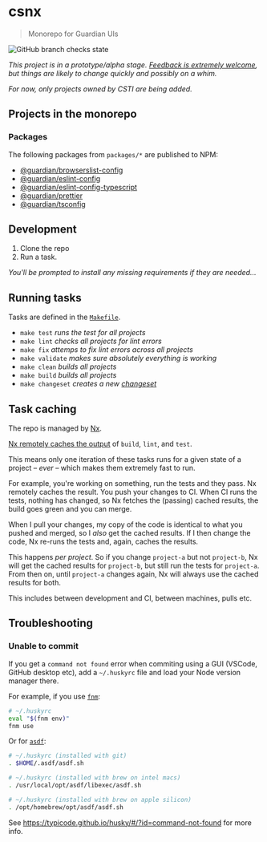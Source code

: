 # csnx

> Monorepo for Guardian UIs

![GitHub branch checks state](https://img.shields.io/github/checks-status/guardian/csnx/main)

_This project is in a prototype/alpha stage. [Feedback is extremely welcome](https://github.com/guardian/csnx/issues/new/choose), but things are likely to change quickly and possibly on a whim._

_For now, only projects owned by CSTI are being added._

## Projects in the monorepo

### Packages

The following packages from `packages/*` are published to NPM:

<!-- START PACKAGES -->
<!-- THIS CONTENT IS AUTOGENERATED BY tools/scripts/maintain-readme/index.mjs -->

- [@guardian/browserslist-config](libs/@guardian/browserslist-config)
- [@guardian/eslint-config](libs/@guardian/eslint-config)
- [@guardian/eslint-config-typescript](libs/@guardian/eslint-config-typescript)
- [@guardian/prettier](libs/@guardian/prettier)
- [@guardian/tsconfig](libs/@guardian/tsconfig)

<!-- END PACKAGES -->

## Development

1. Clone the repo
2. Run a task.

_You'll be prompted to install any missing requirements if they are needed..._

## Running tasks

Tasks are defined in the [`Makefile`](./Makefile).

<!-- START TASKS -->
<!-- THIS CONTENT IS AUTOGENERATED BY tools/scripts/maintain-readme/index.mjs -->

- `make test` _runs the test for all projects_
- `make lint` _checks all projects for lint errors_
- `make fix` _attemps to fix lint errors across all projects_
- `make validate` _makes sure absolutely everything is working_
- `make clean` _builds all projects_
- `make build` _builds all projects_
- `make changeset` _creates a new [changeset](https://github.com/changesets/changesets/blob/main/docs/intro-to-using-changesets.md)_

<!-- END TASKS -->

## Task caching

The repo is managed by [Nx](https://nx.dev/).

<!-- START CACHED_TASKS -->
<!-- THIS CONTENT IS AUTOGENERATED BY tools/scripts/maintain-readme/index.mjs -->

[Nx remotely caches the output](https://nx.dev/using-nx/mental-model#computation-hashing-and-caching) of `build`, `lint`, and `test`.

<!-- END CACHED_TASKS -->

This means only one iteration of these tasks runs for a given state of a project – _ever_ – which makes them extremely fast to run.

For example, you're working on something, run the tests and they pass. Nx remotely caches the result. You push your changes to CI. When CI runs the tests, nothing has changed, so Nx fetches the (passing) cached results, the build goes green and you can merge.

When I pull your changes, my copy of the code is identical to what you pushed and merged, so I _also_ get the cached results. If I then change the code, Nx re-runs the tests and, again, caches the results.

This happens _per project_. So if you change `project-a` but not `project-b`, Nx will get the cached results for `project-b`, but still run the tests for `project-a`. From then on, until `project-a` changes again, Nx will always use the cached results for both.

This includes between development and CI, between machines, pulls etc.

## Troubleshooting

### Unable to commit

If you get a `command not found` error when commiting using a GUI (VSCode, GitHub desktop etc), add a `~/.huskyrc` file and load your Node version manager there.

For example, if you use [`fnm`](https://github.com/Schniz/fnm):

```sh
# ~/.huskyrc
eval "$(fnm env)"
fnm use
```

Or for [`asdf`](https://asdf-vm.com/):

```sh
# ~/.huskyrc (installed with git)
. $HOME/.asdf/asdf.sh
```

```sh
# ~/.huskyrc (installed with brew on intel macs)
. /usr/local/opt/asdf/libexec/asdf.sh
```

```sh
# ~/.huskyrc (installed with brew on apple silicon)
. /opt/homebrew/opt/asdf/asdf.sh
```

See https://typicode.github.io/husky/#/?id=command-not-found for more info.
